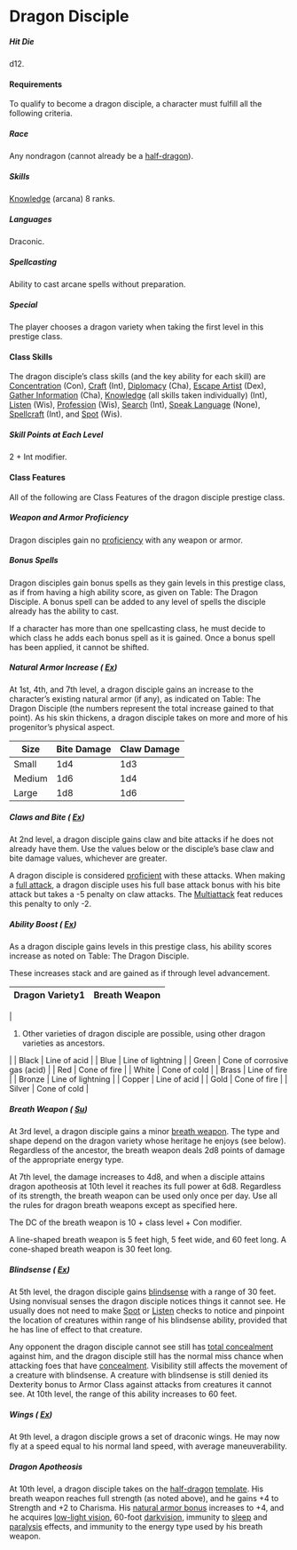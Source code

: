 # Dragon Disciple

##### Hit Die

d12.

#### Requirements

To qualify to become a dragon disciple, a character must fulfill all the following criteria.

##### Race

Any nondragon (cannot already be a [half-dragon](/srd/monsters/halfDragon.htm)).

##### Skills

  [Knowledge](/srd/skills/knowledge.htm) (arcana) 8 ranks.

##### Languages

Draconic.

##### Spellcasting

Ability to cast arcane spells without preparation.

##### Special

The player chooses a dragon variety when taking the first level in this prestige class.

#### Class Skills

The dragon disciple’s class skills (and the key ability for each skill) are [Concentration](/srd/skills/concentration.htm) (Con), [Craft](/srd/skills/craft.htm) (Int), [Diplomacy](/srd/skills/diplomacy.htm) (Cha), [Escape Artist](/srd/skills/escapeArtist.htm) (Dex), [Gather Information](/srd/skills/gatherInformation.htm) (Cha), [Knowledge](/srd/skills/knowledge.htm) (all skills taken individually) (Int), [Listen](/srd/skills/listen.htm) (Wis), [Profession](/srd/skills/profession.htm) (Wis), [Search](/srd/skills/search.htm) (Int), [Speak Language](/srd/skills/speakLanguage.htm) (None), [Spellcraft](/srd/skills/spellcraft.htm) (Int), and [Spot](/srd/skills/spot.htm) (Wis).  

##### Skill Points at Each Level

2 + Int modifier.

#### Class Features

All of the following are Class Features of the dragon disciple prestige class.

##### Weapon and Armor Proficiency

Dragon disciples gain no [proficiency](/srd/combat/combatModifiers.htm#weaponArmorAndShieldProficiency) with any weapon or armor.

##### Bonus Spells

Dragon disciples gain bonus spells as they gain levels in this prestige class, as if from having a high ability score, as given on Table: The Dragon Disciple. A bonus spell can be added to any level of spells the disciple already has the ability to cast.

If a character has more than one spellcasting class, he must decide to which class he adds each bonus spell as it is gained. Once a bonus spell has been applied, it cannot be shifted.

##### Natural Armor Increase ( [Ex](/srd/specialAbilities.htm#extraordinaryAbilities))

At 1st, 4th, and 7th level, a dragon disciple gains an increase to the character’s existing natural armor (if any), as indicated on Table: The Dragon Disciple (the numbers represent the total increase gained to that point). As his skin thickens, a dragon disciple takes on more and more of his progenitor’s physical aspect.

| Size | Bite Damage | Claw Damage |
| --- | --- | --- |
| Small | 1d4 | 1d3 |
| Medium | 1d6 | 1d4 |
| Large | 1d8 | 1d6 |

##### Claws and Bite ( [Ex](/srd/specialAbilities.htm#extraordinaryAbilities))

At 2nd level, a dragon disciple gains claw and bite attacks if he does not already have them. Use the values below or the disciple’s base claw and bite damage values, whichever are greater.

A dragon disciple is considered [proficient](/srd/combat/combatModifiers.htm#weaponArmorAndShieldProficiency) with these attacks. When making a [full attack](/srd/combat/actionsInCombat.htm#fullAttack), a dragon disciple uses his full base attack bonus with his bite attack but takes a -5 penalty on claw attacks. The [Multiattack](/srd/monsterFeats.htm#multiattack) feat reduces this penalty to only -2.

##### Ability Boost ( [Ex](/srd/specialAbilities.htm#extraordinaryAbilities))

As a dragon disciple gains levels in this prestige class, his ability scores increase as noted on Table: The Dragon Disciple.

These increases stack and are gained as if through level advancement.

| Dragon Variety1 | Breath Weapon |
| --- | --- |
|  
1. Other varieties of dragon disciple are possible, using other dragon varieties as ancestors.

|
| Black | Line of acid |
| Blue | Line of lightning |
| Green | Cone of corrosive gas (acid) |
| Red | Cone of fire |
| White | Cone of cold |
| Brass | Line of fire |
| Bronze | Line of lightning |
| Copper | Line of acid |
| Gold | Cone of fire |
| Silver | Cone of cold |

##### Breath Weapon ( [Su](/srd/specialAbilities.htm#supernaturalAbilities))

At 3rd level, a dragon disciple gains a minor [breath weapon](/srd/specialAbilities.htm#breathWeapon). The type and shape depend on the dragon variety whose heritage he enjoys (see below). Regardless of the ancestor, the breath weapon deals 2d8 points of damage of the appropriate energy type.

At 7th level, the damage increases to 4d8, and when a disciple attains dragon apotheosis at 10th level it reaches its full power at 6d8. Regardless of its strength, the breath weapon can be used only once per day. Use all the rules for dragon breath weapons except as specified here.

The DC of the breath weapon is 10 + class level + Con modifier.

A line-shaped breath weapon is 5 feet high, 5 feet wide, and 60 feet long. A cone-shaped breath weapon is 30 feet long.

##### Blindsense ( [Ex](/srd/specialAbilities.htm#extraordinaryAbilities))

At 5th level, the dragon disciple gains [blindsense](/srd/specialAbilities.htm#blindsightAndBlindsense) with a range of 30 feet. Using nonvisual senses the dragon disciple notices things it cannot see. He usually does not need to make [Spot](/srd/skills/spot.htm) or [Listen](/srd/skills/listen.htm) checks to notice and pinpoint the location of creatures within range of his blindsense ability, provided that he has line of effect to that creature.

Any opponent the dragon disciple cannot see still has [total concealment](/srd/combat/combatModifiers.htm#totalConcealment) against him, and the dragon disciple still has the normal miss chance when attacking foes that have [concealment](/srd/combat/combatModifiers.htm#concealment). Visibility still affects the movement of a creature with blindsense. A creature with blindsense is still denied its Dexterity bonus to Armor Class against attacks from creatures it cannot see. At 10th level, the range of this ability increases to 60 feet.

##### Wings ( [Ex](/srd/specialAbilities.htm#extraordinaryAbilities))

At 9th level, a dragon disciple grows a set of draconic wings. He may now fly at a speed equal to his normal land speed, with average maneuverability.

##### Dragon Apotheosis

At 10th level, a dragon disciple takes on the [half-dragon](/srd/monsters/halfDragon.htm) [template](/srd/improvingMonsters.htm#templates). His breath weapon reaches full strength (as noted above), and he gains +4 to Strength and +2 to Charisma. His [natural armor bonus](/srd/theBasics.htm#naturalArmorBonus) increases to +4, and he acquires [low-light vision](/srd/specialAbilities.htm#lowLightVision), 60-foot [darkvision](/srd/specialAbilities.htm#darkvision), immunity to [sleep](/srd/spells/sleep.htm) and [paralysis](/srd/specialAbilities.htm#paralysis) effects, and immunity to the energy type used by his breath weapon.
